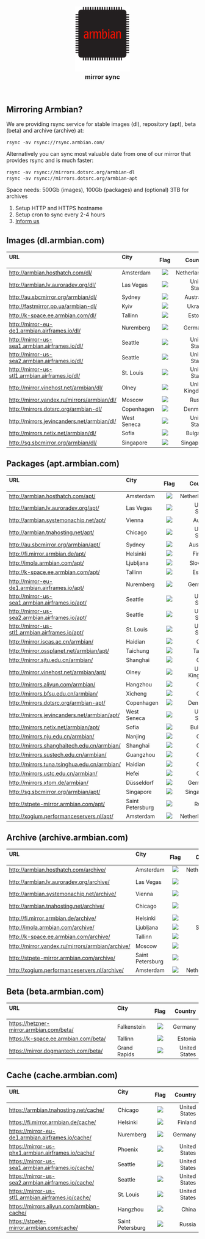 <h3 align=center><a href="#build-tools"><img src="https://raw.githubusercontent.com/armbian/build/master/.github/armbian-logo.png" alt="Armbian logo" width="144"></a><br>mirror sync</h3>
<p align=right>&nbsp;</p>

## Mirroring Armbian?

We are providing rsync service for stable images (dl), repository (apt), beta (beta) and archive (archive) at:

    rsync -av rsync://rsync.armbian.com/

Alternatively you can sync most valuable date from one of our mirror that provides rsync and is much faster: 

    rsync -av rsync://mirrors.dotsrc.org/armbian-dl
    rsync -av rsync://mirrors.dotsrc.org/armbian-apt

Space needs: 500Gb (images), 100Gb (packages) and (optional) 3TB for archives

1. Setup HTTP and HTTPS hostname
2. Setup cron to sync every 2-4 hours
3. [Inform us](https://www.armbian.com/#contact)


## Images (dl.armbian.com)

|URL &nbsp; &nbsp; &nbsp; &nbsp; &nbsp; &nbsp; &nbsp; &nbsp; &nbsp; &nbsp; &nbsp; &nbsp; &nbsp; &nbsp; &nbsp; &nbsp; &nbsp; &nbsp; &nbsp; &nbsp; &nbsp; &nbsp; &nbsp; &nbsp; &nbsp; &nbsp; &nbsp; &nbsp; &nbsp; &nbsp; &nbsp; &nbsp; &nbsp; &nbsp; &nbsp; &nbsp; &nbsp; &nbsp; &nbsp; &nbsp; &nbsp; &nbsp; &nbsp; &nbsp; &nbsp;  |City &nbsp; &nbsp; &nbsp; &nbsp; &nbsp; &nbsp; &nbsp; &nbsp; &nbsp; &nbsp; &nbsp; &nbsp; |Flag|Country|
|:--|:--|:--:|--:|
|http://armbian.hosthatch.com/dl/|Amsterdam|<img width=24 src=https://cdn.ipwhois.io/flags/nl.svg>|Netherlands|
|http://armbian.lv.auroradev.org/dl/|Las Vegas|<img width=24 src=https://cdn.ipwhois.io/flags/us.svg>|United States|
|http://au.sbcmirror.org/armbian/dl/|Sydney|<img width=24 src=https://cdn.ipwhois.io/flags/au.svg>|Australia|
|http://fastmirror.pp.ua/armbian-dl/|Kyiv|<img width=24 src=https://cdn.ipwhois.io/flags/ua.svg>|Ukraine|
|http://k-space.ee.armbian.com/dl/|Tallinn|<img width=24 src=https://cdn.ipwhois.io/flags/ee.svg>|Estonia|
|http://mirror-eu-de1.armbian.airframes.io/dl/|Nuremberg|<img width=24 src=https://cdn.ipwhois.io/flags/de.svg>|Germany|
|http://mirror-us-sea1.armbian.airframes.io/dl/|Seattle|<img width=24 src=https://cdn.ipwhois.io/flags/us.svg>|United States|
|http://mirror-us-sea2.armbian.airframes.io/dl/|Seattle|<img width=24 src=https://cdn.ipwhois.io/flags/us.svg>|United States|
|http://mirror-us-stl1.armbian.airframes.io/dl/|St. Louis|<img width=24 src=https://cdn.ipwhois.io/flags/us.svg>|United States|
|http://mirror.vinehost.net/armbian/dl/|Olney|<img width=24 src=https://cdn.ipwhois.io/flags/gb.svg>|United Kingdom|
|http://mirror.yandex.ru/mirrors/armbian/dl/|Moscow|<img width=24 src=https://cdn.ipwhois.io/flags/ru.svg>|Russia|
|http://mirrors.dotsrc.org/armbian-dl/|Copenhagen|<img width=24 src=https://cdn.ipwhois.io/flags/dk.svg>|Denmark|
|http://mirrors.jevincanders.net/armbian/dl/|West Seneca|<img width=24 src=https://cdn.ipwhois.io/flags/us.svg>|United States|
|http://mirrors.netix.net/armbian/dl/|Sofia|<img width=24 src=https://cdn.ipwhois.io/flags/bg.svg>|Bulgaria|
|http://sg.sbcmirror.org/armbian/dl/|Singapore|<img width=24 src=https://cdn.ipwhois.io/flags/sg.svg>|Singapore|


## Packages (apt.armbian.com)

|URL &nbsp; &nbsp; &nbsp; &nbsp; &nbsp; &nbsp; &nbsp; &nbsp; &nbsp; &nbsp; &nbsp; &nbsp; &nbsp; &nbsp; &nbsp; &nbsp; &nbsp; &nbsp; &nbsp; &nbsp; &nbsp; &nbsp; &nbsp; &nbsp; &nbsp; &nbsp; &nbsp; &nbsp; &nbsp; &nbsp; &nbsp; &nbsp; &nbsp; &nbsp; &nbsp; &nbsp; &nbsp; &nbsp; &nbsp; &nbsp; &nbsp; &nbsp; &nbsp; &nbsp; &nbsp;  |City &nbsp; &nbsp; &nbsp; &nbsp; &nbsp; &nbsp; &nbsp; &nbsp; &nbsp; &nbsp; &nbsp; &nbsp; |Flag|Country|
|:--|:--|:--:|--:|
|http://armbian.hosthatch.com/apt/|Amsterdam|<img width=24 src=https://cdn.ipwhois.io/flags/nl.svg>|Netherlands|
|http://armbian.lv.auroradev.org/apt/|Las Vegas|<img width=24 src=https://cdn.ipwhois.io/flags/us.svg>|United States|
|http://armbian.systemonachip.net/apt/|Vienna|<img width=24 src=https://cdn.ipwhois.io/flags/at.svg>|Austria|
|http://armbian.tnahosting.net/apt/|Chicago|<img width=24 src=https://cdn.ipwhois.io/flags/us.svg>|United States|
|http://au.sbcmirror.org/armbian/apt/|Sydney|<img width=24 src=https://cdn.ipwhois.io/flags/au.svg>|Australia|
|http://fi.mirror.armbian.de/apt/|Helsinki|<img width=24 src=https://cdn.ipwhois.io/flags/fi.svg>|Finland|
|http://imola.armbian.com/apt/|Ljubljana|<img width=24 src=https://cdn.ipwhois.io/flags/si.svg>|Slovenia|
|http://k-space.ee.armbian.com/apt/|Tallinn|<img width=24 src=https://cdn.ipwhois.io/flags/ee.svg>|Estonia|
|http://mirror-eu-de1.armbian.airframes.io/apt/|Nuremberg|<img width=24 src=https://cdn.ipwhois.io/flags/de.svg>|Germany|
|http://mirror-us-sea1.armbian.airframes.io/apt/|Seattle|<img width=24 src=https://cdn.ipwhois.io/flags/us.svg>|United States|
|http://mirror-us-sea2.armbian.airframes.io/apt/|Seattle|<img width=24 src=https://cdn.ipwhois.io/flags/us.svg>|United States|
|http://mirror-us-stl1.armbian.airframes.io/apt/|St. Louis|<img width=24 src=https://cdn.ipwhois.io/flags/us.svg>|United States|
|http://mirror.iscas.ac.cn/armbian/|Haidian|<img width=24 src=https://cdn.ipwhois.io/flags/cn.svg>|China|
|http://mirror.ossplanet.net/armbian/apt/|Taichung|<img width=24 src=https://cdn.ipwhois.io/flags/tw.svg>|Taiwan|
|http://mirror.sjtu.edu.cn/armbian/|Shanghai|<img width=24 src=https://cdn.ipwhois.io/flags/cn.svg>|China|
|http://mirror.vinehost.net/armbian/apt/|Olney|<img width=24 src=https://cdn.ipwhois.io/flags/gb.svg>|United Kingdom|
|http://mirrors.aliyun.com/armbian/|Hangzhou|<img width=24 src=https://cdn.ipwhois.io/flags/cn.svg>|China|
|http://mirrors.bfsu.edu.cn/armbian/|Xicheng|<img width=24 src=https://cdn.ipwhois.io/flags/cn.svg>|China|
|http://mirrors.dotsrc.org/armbian-apt/|Copenhagen|<img width=24 src=https://cdn.ipwhois.io/flags/dk.svg>|Denmark|
|http://mirrors.jevincanders.net/armbian/apt/|West Seneca|<img width=24 src=https://cdn.ipwhois.io/flags/us.svg>|United States|
|http://mirrors.netix.net/armbian/apt/|Sofia|<img width=24 src=https://cdn.ipwhois.io/flags/bg.svg>|Bulgaria|
|http://mirrors.nju.edu.cn/armbian/|Nanjing|<img width=24 src=https://cdn.ipwhois.io/flags/cn.svg>|China|
|http://mirrors.shanghaitech.edu.cn/armbian/|Shanghai|<img width=24 src=https://cdn.ipwhois.io/flags/cn.svg>|China|
|http://mirrors.sustech.edu.cn/armbian/|Guangzhou|<img width=24 src=https://cdn.ipwhois.io/flags/cn.svg>|China|
|http://mirrors.tuna.tsinghua.edu.cn/armbian/|Haidian|<img width=24 src=https://cdn.ipwhois.io/flags/cn.svg>|China|
|http://mirrors.ustc.edu.cn/armbian/|Hefei|<img width=24 src=https://cdn.ipwhois.io/flags/cn.svg>|China|
|http://mirrors.xtom.de/armbian/|Düsseldorf|<img width=24 src=https://cdn.ipwhois.io/flags/de.svg>|Germany|
|http://sg.sbcmirror.org/armbian/apt/|Singapore|<img width=24 src=https://cdn.ipwhois.io/flags/sg.svg>|Singapore|
|http://stpete-mirror.armbian.com/apt/|Saint Petersburg|<img width=24 src=https://cdn.ipwhois.io/flags/ru.svg>|Russia|
|http://xogium.performanceservers.nl/apt/|Amsterdam|<img width=24 src=https://cdn.ipwhois.io/flags/nl.svg>|Netherlands|


## Archive (archive.armbian.com)

|URL &nbsp; &nbsp; &nbsp; &nbsp; &nbsp; &nbsp; &nbsp; &nbsp; &nbsp; &nbsp; &nbsp; &nbsp; &nbsp; &nbsp; &nbsp; &nbsp; &nbsp; &nbsp; &nbsp; &nbsp; &nbsp; &nbsp; &nbsp; &nbsp; &nbsp; &nbsp; &nbsp; &nbsp; &nbsp; &nbsp; &nbsp; &nbsp; &nbsp; &nbsp; &nbsp; &nbsp; &nbsp; &nbsp; &nbsp; &nbsp; &nbsp; &nbsp; &nbsp; &nbsp; &nbsp;  |City &nbsp; &nbsp; &nbsp; &nbsp; &nbsp; &nbsp; &nbsp; &nbsp; &nbsp; &nbsp; &nbsp; &nbsp; |Flag|Country|
|:--|:--|:--:|--:|
|http://armbian.hosthatch.com/archive/|Amsterdam|<img width=24 src=https://cdn.ipwhois.io/flags/nl.svg>|Netherlands|
|http://armbian.lv.auroradev.org/archive/|Las Vegas|<img width=24 src=https://cdn.ipwhois.io/flags/us.svg>|United States|
|http://armbian.systemonachip.net/archive/|Vienna|<img width=24 src=https://cdn.ipwhois.io/flags/at.svg>|Austria|
|http://armbian.tnahosting.net/archive/|Chicago|<img width=24 src=https://cdn.ipwhois.io/flags/us.svg>|United States|
|http://fi.mirror.armbian.de/archive/|Helsinki|<img width=24 src=https://cdn.ipwhois.io/flags/fi.svg>|Finland|
|http://imola.armbian.com/archive/|Ljubljana|<img width=24 src=https://cdn.ipwhois.io/flags/si.svg>|Slovenia|
|http://k-space.ee.armbian.com/archive/|Tallinn|<img width=24 src=https://cdn.ipwhois.io/flags/ee.svg>|Estonia|
|http://mirror.yandex.ru/mirrors/armbian/archive/|Moscow|<img width=24 src=https://cdn.ipwhois.io/flags/ru.svg>|Russia|
|http://stpete-mirror.armbian.com/archive/|Saint Petersburg|<img width=24 src=https://cdn.ipwhois.io/flags/ru.svg>|Russia|
|http://xogium.performanceservers.nl/archive/|Amsterdam|<img width=24 src=https://cdn.ipwhois.io/flags/nl.svg>|Netherlands|


## Beta (beta.armbian.com)

|URL &nbsp; &nbsp; &nbsp; &nbsp; &nbsp; &nbsp; &nbsp; &nbsp; &nbsp; &nbsp; &nbsp; &nbsp; &nbsp; &nbsp; &nbsp; &nbsp; &nbsp; &nbsp; &nbsp; &nbsp; &nbsp; &nbsp; &nbsp; &nbsp; &nbsp; &nbsp; &nbsp; &nbsp; &nbsp; &nbsp; &nbsp; &nbsp; &nbsp; &nbsp; &nbsp; &nbsp; &nbsp; &nbsp; &nbsp; &nbsp; &nbsp; &nbsp; &nbsp; &nbsp; &nbsp;  |City &nbsp; &nbsp; &nbsp; &nbsp; &nbsp; &nbsp; &nbsp; &nbsp; &nbsp; &nbsp; &nbsp; &nbsp; |Flag|Country|
|:--|:--|:--:|--:|
|https://hetzner-mirror.armbian.com/beta/|Falkenstein|<img width=24 src=https://cdn.ipwhois.io/flags/de.svg>|Germany|
|https://k-space.ee.armbian.com/beta/|Tallinn|<img width=24 src=https://cdn.ipwhois.io/flags/ee.svg>|Estonia|
|https://mirror.dogmantech.com/beta/|Grand Rapids|<img width=24 src=https://cdn.ipwhois.io/flags/us.svg>|United States|


## Cache (cache.armbian.com)

|URL &nbsp; &nbsp; &nbsp; &nbsp; &nbsp; &nbsp; &nbsp; &nbsp; &nbsp; &nbsp; &nbsp; &nbsp; &nbsp; &nbsp; &nbsp; &nbsp; &nbsp; &nbsp; &nbsp; &nbsp; &nbsp; &nbsp; &nbsp; &nbsp; &nbsp; &nbsp; &nbsp; &nbsp; &nbsp; &nbsp; &nbsp; &nbsp; &nbsp; &nbsp; &nbsp; &nbsp; &nbsp; &nbsp; &nbsp; &nbsp; &nbsp; &nbsp; &nbsp; &nbsp; &nbsp;  |City &nbsp; &nbsp; &nbsp; &nbsp; &nbsp; &nbsp; &nbsp; &nbsp; &nbsp; &nbsp; &nbsp; &nbsp; |Flag|Country|
|:--|:--|:--:|--:|
|https://armbian.tnahosting.net/cache/|Chicago|<img width=24 src=https://cdn.ipwhois.io/flags/us.svg>|United States|
|https://fi.mirror.armbian.de/cache/|Helsinki|<img width=24 src=https://cdn.ipwhois.io/flags/fi.svg>|Finland|
|https://mirror-eu-de1.armbian.airframes.io/cache/|Nuremberg|<img width=24 src=https://cdn.ipwhois.io/flags/de.svg>|Germany|
|https://mirror-us-phx1.armbian.airframes.io/cache/|Phoenix|<img width=24 src=https://cdn.ipwhois.io/flags/us.svg>|United States|
|https://mirror-us-sea1.armbian.airframes.io/cache/|Seattle|<img width=24 src=https://cdn.ipwhois.io/flags/us.svg>|United States|
|https://mirror-us-sea2.armbian.airframes.io/cache/|Seattle|<img width=24 src=https://cdn.ipwhois.io/flags/us.svg>|United States|
|https://mirror-us-stl1.armbian.airframes.io/cache/|St. Louis|<img width=24 src=https://cdn.ipwhois.io/flags/us.svg>|United States|
|https://mirrors.aliyun.com/armbian-cache/|Hangzhou|<img width=24 src=https://cdn.ipwhois.io/flags/cn.svg>|China|
|https://stpete-mirror.armbian.com/cache/|Saint Petersburg|<img width=24 src=https://cdn.ipwhois.io/flags/ru.svg>|Russia|

